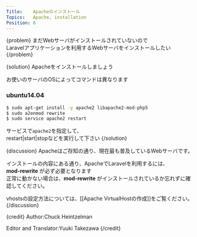 ```yaml
---
Title:    Apacheのインストール
Topics:   Apache, installation
Position: 6
---
```


{problem}
まだWebサーバがインストールされていないので  
Laravelアプリケーションを利用するWebサーバをインストールしたい
{/problem}

{solution}
Apacheをインストールしましょう

お使いのサーバのOSによってコマンドは異なります
### ubuntu14.04

```bash
$ sudo apt-get install -y apache2 libapache2-mod-php5
$ sudo a2enmod rewrite
$ sudo service apache2 restart
```

サービスで`apache2`を指定して、  
restart|start|stopなどを実行して下さい
{/solution}

{discussion}
Apacheはご存知の通り、現在最も普及しているWebサーバです。

インストールの内容にある通り、ApacheでLaravelを利用するには、  
**mod-rewrite** が必ず必要となります  
正常に動かない場合は、**mod-rewrite** がインストールされているか忘れずに確認してください。

vhostsの設定方法については、[[Apache VirtualHostの作成]]をご覧ください。
{/discussion}

{credit}
Author:Chuck Heintzelman

Editor and Translator:Yuuki Takezawa
{/credit}
